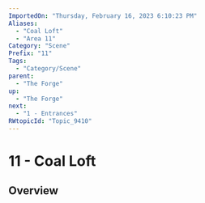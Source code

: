 ```yaml
---
ImportedOn: "Thursday, February 16, 2023 6:10:23 PM"
Aliases:
  - "Coal Loft"
  - "Area 11"
Category: "Scene"
Prefix: "11"
Tags:
  - "Category/Scene"
parent:
  - "The Forge"
up:
  - "The Forge"
next:
  - "1 - Entrances"
RWtopicId: "Topic_9410"
---
```

# 11 - Coal Loft
## Overview
